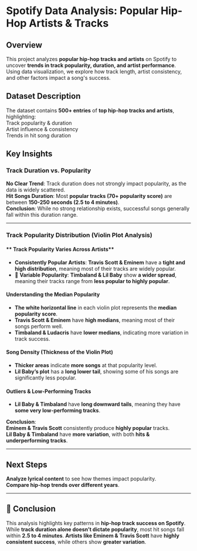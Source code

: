 # Spotify Data Analysis: Popular Hip-Hop Artists & Tracks  

## Overview  
This project analyzes **popular hip-hop tracks and artists** on Spotify to uncover **trends in track popularity, duration, and artist performance**. Using data visualization, we explore how track length, artist consistency, and other factors impact a song's success.  

## Dataset Description  
The dataset contains **500+ entries** of **top hip-hop tracks and artists**, highlighting:  
Track popularity & duration  
Artist influence & consistency  
Trends in hit song duration  

## Key Insights  

### **Track Duration vs. Popularity**  
**No Clear Trend**: Track duration does not strongly impact popularity, as the data is widely scattered.  
**Hit Songs Duration**: Most **popular tracks (70+ popularity score)** are between **150-250 seconds (2.5 to 4 minutes)**.  
**Conclusion**: While no strong relationship exists, successful songs generally fall within this duration range.  

---

### **Track Popularity Distribution (Violin Plot Analysis)**  

#### ** Track Popularity Varies Across Artists**  
- **Consistently Popular Artists**: **Travis Scott & Eminem** have a **tight and high distribution**, meaning most of their tracks are widely popular.  
- 🎯 **Variable Popularity**: **Timbaland & Lil Baby** show **a wider spread**, meaning their tracks range from **less popular to highly popular**.  

#### **Understanding the Median Popularity**  
- **The white horizontal line** in each violin plot represents the **median popularity score**.  
- **Travis Scott & Eminem** have **high medians**, meaning most of their songs perform well.  
- **Timbaland & Ludacris** have **lower medians**, indicating more variation in track success.  

#### **Song Density (Thickness of the Violin Plot)**  
- **Thicker areas** indicate **more songs** at that popularity level.  
- **Lil Baby’s plot** has a **long lower tail**, showing some of his songs are significantly less popular.  

#### **Outliers & Low-Performing Tracks**  
- **Lil Baby & Timbaland** have **long downward tails**, meaning they have **some very low-performing tracks**.  

**Conclusion**:  
**Eminem & Travis Scott** consistently produce **highly popular** tracks.  
**Lil Baby & Timbaland** have **more variation**, with both **hits & underperforming tracks**.  

---

## Next Steps  
**Analyze lyrical content** to see how themes impact popularity.  
**Compare hip-hop trends over different years**.  

---

## 🚀 Conclusion  
This analysis highlights key patterns in **hip-hop track success on Spotify**. While **track duration alone doesn’t dictate popularity**, most hit songs fall within **2.5 to 4 minutes**. **Artists like Eminem & Travis Scott** have **highly consistent success**, while others show **greater variation**.  
